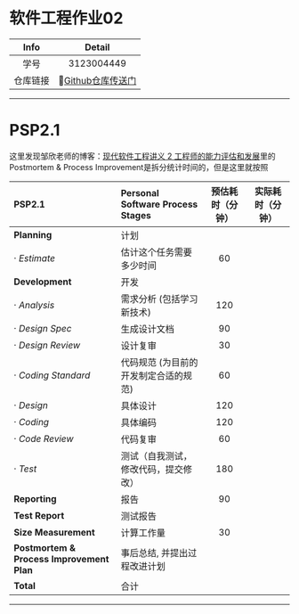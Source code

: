 # 软件工程作业02

| Info |                         Detail                          |
|:----:|:-------------------------------------------------------:|
|  学号  |                       3123004449                        | 
| 仓库链接 | 🔗[Github仓库传送门](https://github.com/lin-snow/3123004449) |

---

# PSP2.1

这里发现邹欣老师的博客：[现代软件工程讲义 2 工程师的能力评估和发展](https://www.cnblogs.com/xinz/archive/2011/10/22/2220872.html)里的Postmortem & Process Improvement是拆分统计时间的，但是这里就按照

| PSP2.1                                    | Personal Software Process Stages | 预估耗时（分钟） | 实际耗时（分钟） |
|:------------------------------------------|:---------------------------------|:--------:|:--------:|
| **Planning**                              | 计划                               |          |          |
| · _Estimate_                              | 估计这个任务需要多少时间                     |    60    |          |
| **Development**                           | 开发                               |          |          |
| · _Analysis_                              | 需求分析 (包括学习新技术)                   |   120    |          |
| · _Design Spec_                           | 生成设计文档                           |    90    |          |
| · _Design Review_                         | 设计复审                             |    30    |          |
| · _Coding Standard_                       | 代码规范 (为目前的开发制定合适的规范)             |    60    |          |
| · _Design_                                | 具体设计                             |   120    |          |
| · _Coding_                                | 具体编码                             |   120    |          |
| · _Code Review_                           | 代码复审                             |    60    |          |
| · _Test_                                  | 测试（自我测试，修改代码，提交修改）               |   180    |          |
| **Reporting**                             | 报告                               |    90    |          |
| **Test Report**                           | 测试报告                             |          |          |
| **Size Measurement**                      | 计算工作量                            |    30    |          |
| **Postmortem & Process Improvement Plan** | 事后总结, 并提出过程改进计划                  |          |          | 
| **Total**                                 | 合计                               |          |          |

---

